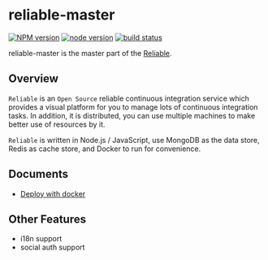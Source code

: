 # reliable-master

[![NPM version][npm-image]][npm-url]
[![node version][node-image]][node-url]
[![build status][travis-image]][travis-url]

[npm-image]: https://img.shields.io/npm/v/reliable-master.svg?style=flat-square
[npm-url]: https://npmjs.org/package/reliable-master
[node-image]: https://img.shields.io/badge/node.js-%3E=_4.2.1-green.svg?style=flat-square
[node-url]: http://nodejs.org/download/
[travis-image]: https://img.shields.io/travis/reliablejs/reliable-master.svg?style=flat-square
[travis-url]: https://travis-ci.org/reliablejs/reliable-master

reliable-master is the master part of the [Reliable](https://github.com/reliablejs).

## Overview

`Reliable` is an `Open Source` reliable continuous integration service which provides a visual platform for you to manage lots of continuous integration tasks. In addition, it is distributed, you can use multiple machines to make better use of resources by it.

`Reliable` is written in Node.js / JavaScript, use MongoDB as the data store, Redis as cache store, and Docker to run for convenience.

## Documents

- [Deploy with docker](//macacajs.github.io)

## Other Features

- i18n support
- social auth support
